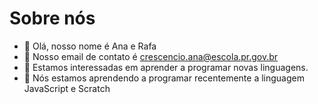 # Sobre nós

- 👋 Olá, nosso nome é Ana e Rafa
- 👀 Nosso email de contato é crescencio.ana@escola.pr.gov.br
- 🌱 Estamos interessadas em aprender a programar novas linguagens.
- 💞️ Nós estamos aprendendo a programar recentemente a linguagem JavaScript e Scratch

